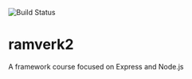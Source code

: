 ![Build Status](https://travis-ci.org/Sceluswe/ramverk2.svg?branch=master)

# ramverk2
A framework course focused on Express and Node.js
